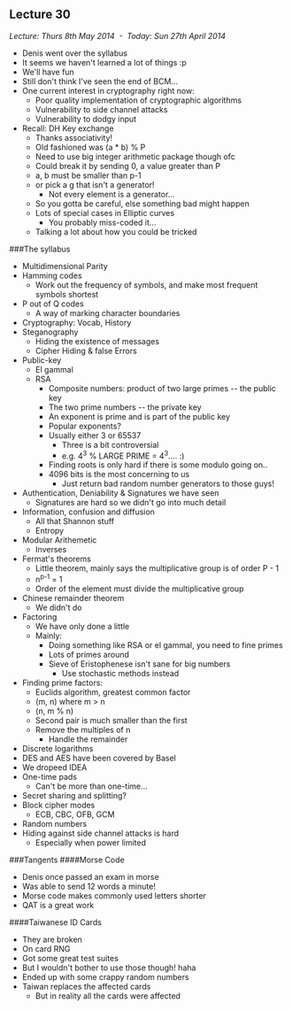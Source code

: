 Lecture 30
----------

*Lecture: Thurs 8th May 2014  -  Today: Sun 27th April 2014*

- Denis went over the syllabus
- It seems we haven't learned a lot of things :p
- We'll have fun
- Still don't think I've seen the end of BCM...
- One current interest in cryptography right now:
    - Poor quality implementation of cryptographic algorithms
    - Vulnerability to side channel attacks
    - Vulnerability to dodgy input 
- Recall: DH Key exchange
    - Thanks associativity!
    - Old fashioned was (a * b) % P
    - Need to use big integer arithmetic package though ofc
    - Could break it by sending 0, a value greater than P
    - a, b must be smaller than p-1
    - or pick a g that isn't a generator!
        - Not every element is a generator...
    - So you gotta be careful, else something bad might happen
    - Lots of special cases in Elliptic curves
        - You probably miss-coded it...
    - Talking a lot about how you could be tricked

###The syllabus
- Multidimensional Parity
- Hamming codes
    - Work out the frequency of symbols, and make most frequent symbols shortest
- P out of Q codes
    - A way of marking character boundaries
- Cryptography: Vocab, History
- Steganography
    - Hiding the existence of messages
    - Cipher Hiding &amp; false Errors
- Public-key
    - El gammal
    - RSA
        - Composite numbers: product of two large primes -- the public key
        - The two prime numbers -- the private key
        - An exponent is prime and is part of the public key
        - Popular exponents?
        - Usually either 3 or 65537
            - Three is a bit controversial 
            - e.g. 4<sup>3</sup> % LARGE PRIME = 4<sup>3</sup>.... :)
        - Finding roots is only hard if there is some modulo going on..
        - 4096 bits is the most concerning to us
            - Just return bad random number generators to those guys!
- Authentication, Deniability & Signatures we have seen
    - Signatures are hard so we didn't go into much detail 
- Information, confusion and diffusion 
    - All that Shannon stuff 
    - Entropy
- Modular Arithemetic
    - Inverses
- Fermat's theorems 
    - Little theorem, mainly says the multiplicative group is of order P - 1
    - n<sup>p-1</sup>  = 1
    - Order of the element must divide the multiplicative group
- Chinese remainder theorem 
    - We didn't do 
- Factoring
    - We have only done a little
    - Mainly: 
        - Doing something like RSA or el gammal, you need to fine primes
        - Lots of primes around
        - Sieve of Eristophenese isn't sane for big numbers
            - Use stochastic methods instead
- Finding prime factors:
    - Euclids algorithm, greatest common factor
    - (m, n) where m > n
    - (n, m % n)
    - Second pair is much smaller than the first
    - Remove the multiples of n
        - Handle the remainder
-  Discrete logarithms
-  DES and AES have been covered by Basel
-  We dropeed IDEA
-  One-time pads
    - Can't be more than one-time...
- Secret sharing and splitting?
- Block cipher modes 
    - ECB, CBC, OFB, GCM
- Random numbers 
- Hiding against side channel attacks is hard
    - Especially when power limited 

###Tangents
####Morse Code
- Denis once passed an exam in morse
- Was able to send 12 words a minute!
- Morse code makes commonly used letters shorter
- QAT is a great work

####Taiwanese ID Cards
- They are broken 
- On card RNG
- Got some great test suites
- But I wouldn't bother to use those though! haha
- Ended up with some crappy random numbers
- Taiwan replaces the affected cards
    - But in reality all the cards were affected
